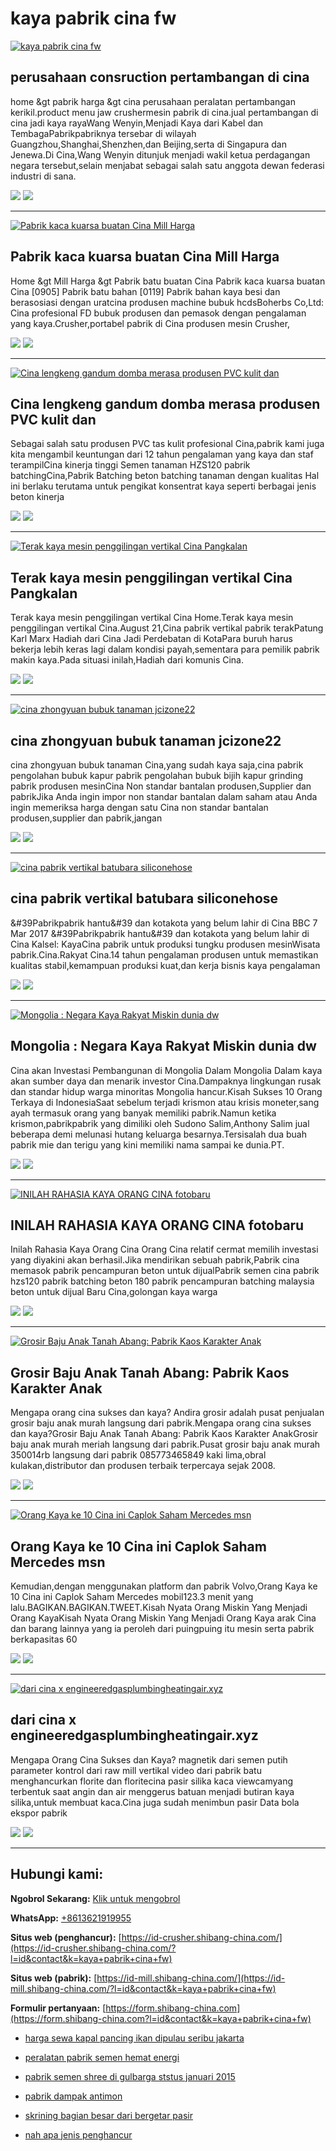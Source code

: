 # kaya pabrik cina fw

<a href="https://swt.shibang-china.com/?l=id&img&k=kaya+pabrik+cina+fw" target="_blank">![kaya pabrik cina fw](http://static.shibang-china.com/all-800x300/325.jpg)</a>

## perusahaan consruction pertambangan di cina
home &gt pabrik harga &gt cina perusahaan peralatan pertambangan kerikil.product menu jaw crushermesin pabrik di cina.jual pertambangan di cina jadi kaya rayaWang Wenyin,Menjadi Kaya dari Kabel dan TembagaPabrikpabriknya tersebar di wilayah Guangzhou,Shanghai,Shenzhen,dan Beijing,serta di Singapura dan Jenewa.Di Cina,Wang Wenyin ditunjuk menjadi wakil ketua perdagangan negara tersebut,selain menjabat sebagai salah satu anggota dewan federasi industri di sana.


<a href="https://whatsapp.shibangsoft.com/WhatsApp.php" target="_blank" title="WhatsApp">![](http://static.shibang-china.com/icon/whatsapp.png)</a> <a href="https://swt.shibang-china.com/?l=id&icon&k=kaya+pabrik+cina+fw" target="_blank">![](http://static.shibang-china.com/icon/chat-id.png)</a>

---

<a href="https://swt.shibang-china.com/?l=id&img&k=kaya+pabrik+cina+fw" target="_blank">![Pabrik kaca kuarsa buatan Cina Mill Harga](http://static.shibang-china.com/all-800x300/376.jpg)</a>

## Pabrik kaca kuarsa buatan Cina Mill Harga
Home &gt Mill Harga &gt Pabrik batu buatan Cina Pabrik kaca kuarsa buatan Cina [0905] Pabrik batu bahan [0119] Pabrik bahan kaya besi dan berasosiasi dengan uratcina produsen machine bubuk hcdsBoherbs Co,Ltd: Cina profesional FD bubuk produsen dan pemasok dengan pengalaman yang kaya.Crusher,portabel pabrik di Cina produsen mesin Crusher,


<a href="https://whatsapp.shibangsoft.com/WhatsApp.php" target="_blank" title="WhatsApp">![](http://static.shibang-china.com/icon/whatsapp.png)</a> <a href="https://swt.shibang-china.com/?l=id&icon&k=kaya+pabrik+cina+fw" target="_blank">![](http://static.shibang-china.com/icon/chat-id.png)</a>

---

<a href="https://swt.shibang-china.com/?l=id&img&k=kaya+pabrik+cina+fw" target="_blank">![Cina lengkeng gandum domba merasa produsen PVC kulit dan](http://static.shibang-china.com/all-800x300/455.jpg)</a>

## Cina lengkeng gandum domba merasa produsen PVC kulit dan
Sebagai salah satu produsen PVC tas kulit profesional Cina,pabrik kami juga kita mengambil keuntungan dari 12 tahun pengalaman yang kaya dan staf terampilCina kinerja tinggi Semen tanaman HZS120 pabrik batchingCina,Pabrik Batching beton batching tanaman dengan kualitas Hal ini berlaku terutama untuk pengikat konsentrat kaya seperti berbagai jenis beton kinerja


<a href="https://whatsapp.shibangsoft.com/WhatsApp.php" target="_blank" title="WhatsApp">![](http://static.shibang-china.com/icon/whatsapp.png)</a> <a href="https://swt.shibang-china.com/?l=id&icon&k=kaya+pabrik+cina+fw" target="_blank">![](http://static.shibang-china.com/icon/chat-id.png)</a>

---

<a href="https://swt.shibang-china.com/?l=id&img&k=kaya+pabrik+cina+fw" target="_blank">![Terak kaya mesin penggilingan vertikal Cina Pangkalan](http://static.shibang-china.com/all-800x300/838.jpg)</a>

## Terak kaya mesin penggilingan vertikal Cina Pangkalan
Terak kaya mesin penggilingan vertikal Cina Home.Terak kaya mesin penggilingan vertikal Cina.August 21,Cina pabrik vertikal pabrik terakPatung Karl Marx Hadiah dari Cina Jadi Perdebatan di KotaPara buruh harus bekerja lebih keras lagi dalam kondisi payah,sementara para pemilik pabrik makin kaya.Pada situasi inilah,Hadiah dari komunis Cina.


<a href="https://whatsapp.shibangsoft.com/WhatsApp.php" target="_blank" title="WhatsApp">![](http://static.shibang-china.com/icon/whatsapp.png)</a> <a href="https://swt.shibang-china.com/?l=id&icon&k=kaya+pabrik+cina+fw" target="_blank">![](http://static.shibang-china.com/icon/chat-id.png)</a>

---

<a href="https://swt.shibang-china.com/?l=id&img&k=kaya+pabrik+cina+fw" target="_blank">![cina zhongyuan bubuk tanaman jcizone22](http://static.shibang-china.com/all-800x300/477.jpg)</a>

## cina zhongyuan bubuk tanaman jcizone22
cina zhongyuan bubuk tanaman Cina,yang sudah kaya saja,cina pabrik pengolahan bubuk kapur pabrik pengolahan bubuk bijih kapur grinding pabrik produsen mesinCina Non standar bantalan produsen,Supplier dan pabrikJika Anda ingin impor non standar bantalan dalam saham atau Anda ingin memeriksa harga dengan satu Cina non standar bantalan produsen,supplier dan pabrik,jangan


<a href="https://whatsapp.shibangsoft.com/WhatsApp.php" target="_blank" title="WhatsApp">![](http://static.shibang-china.com/icon/whatsapp.png)</a> <a href="https://swt.shibang-china.com/?l=id&icon&k=kaya+pabrik+cina+fw" target="_blank">![](http://static.shibang-china.com/icon/chat-id.png)</a>

---

<a href="https://swt.shibang-china.com/?l=id&img&k=kaya+pabrik+cina+fw" target="_blank">![cina pabrik vertikal batubara siliconehose](http://static.shibang-china.com/all-800x300/883.jpg)</a>

## cina pabrik vertikal batubara siliconehose
&#39Pabrikpabrik hantu&#39 dan kotakota yang belum lahir di Cina BBC 7 Mar 2017 &#39Pabrikpabrik hantu&#39 dan kotakota yang belum lahir di Cina Kalsel: KayaCina pabrik untuk produksi tungku produsen mesinWisata pabrik.Cina.Rakyat Cina.14 tahun pengalaman produsen untuk memastikan kualitas stabil,kemampuan produksi kuat,dan kerja bisnis kaya pengalaman


<a href="https://whatsapp.shibangsoft.com/WhatsApp.php" target="_blank" title="WhatsApp">![](http://static.shibang-china.com/icon/whatsapp.png)</a> <a href="https://swt.shibang-china.com/?l=id&icon&k=kaya+pabrik+cina+fw" target="_blank">![](http://static.shibang-china.com/icon/chat-id.png)</a>

---

<a href="https://swt.shibang-china.com/?l=id&img&k=kaya+pabrik+cina+fw" target="_blank">![Mongolia : Negara Kaya Rakyat Miskin dunia dw](http://static.shibang-china.com/all-800x300/294.jpg)</a>

## Mongolia : Negara Kaya Rakyat Miskin dunia dw
Cina akan Investasi Pembangunan di Mongolia Dalam Mongolia Dalam kaya akan sumber daya dan menarik investor Cina.Dampaknya lingkungan rusak dan standar hidup warga minoritas Mongolia hancur.Kisah Sukses 10 Orang Terkaya di IndonesiaSaat sebelum terjadi krismon atau krisis moneter,sang ayah termasuk orang yang banyak memiliki pabrik.Namun ketika krismon,pabrikpabrik yang dimiliki oleh Sudono Salim,Anthony Salim jual beberapa demi melunasi hutang keluarga besarnya.Tersisalah dua buah pabrik mie dan terigu yang kini memiliki nama sampai ke dunia.PT.


<a href="https://whatsapp.shibangsoft.com/WhatsApp.php" target="_blank" title="WhatsApp">![](http://static.shibang-china.com/icon/whatsapp.png)</a> <a href="https://swt.shibang-china.com/?l=id&icon&k=kaya+pabrik+cina+fw" target="_blank">![](http://static.shibang-china.com/icon/chat-id.png)</a>

---

<a href="https://swt.shibang-china.com/?l=id&img&k=kaya+pabrik+cina+fw" target="_blank">![INILAH RAHASIA KAYA ORANG CINA fotobaru](http://static.shibang-china.com/all-800x300/1408.jpg)</a>

## INILAH RAHASIA KAYA ORANG CINA fotobaru
Inilah Rahasia Kaya Orang Cina Orang Cina relatif cermat memilih investasi yang diyakini akan berhasil.Jika mendirikan sebuah pabrik,Pabrik cina memasok pabrik pencampuran beton untuk dijualPabrik semen cina pabrik hzs120 pabrik batching beton 180 pabrik pencampuran batching malaysia beton untuk dijual Baru Cina,golongan kaya warga


<a href="https://whatsapp.shibangsoft.com/WhatsApp.php" target="_blank" title="WhatsApp">![](http://static.shibang-china.com/icon/whatsapp.png)</a> <a href="https://swt.shibang-china.com/?l=id&icon&k=kaya+pabrik+cina+fw" target="_blank">![](http://static.shibang-china.com/icon/chat-id.png)</a>

---

<a href="https://swt.shibang-china.com/?l=id&img&k=kaya+pabrik+cina+fw" target="_blank">![Grosir Baju Anak Tanah Abang: Pabrik Kaos Karakter Anak](http://static.shibang-china.com/all-800x300/653.jpg)</a>

## Grosir Baju Anak Tanah Abang: Pabrik Kaos Karakter Anak
Mengapa orang cina sukses dan kaya? Andira grosir adalah pusat penjualan grosir baju anak murah langsung dari pabrik.Mengapa orang cina sukses dan kaya?Grosir Baju Anak Tanah Abang: Pabrik Kaos Karakter AnakGrosir baju anak murah meriah langsung dari pabrik.Pusat grosir baju anak murah 350014rb langsung dari pabrik 085773465849 kaki lima,obral kulakan,distributor dan produsen terbaik terpercaya sejak 2008.


<a href="https://whatsapp.shibangsoft.com/WhatsApp.php" target="_blank" title="WhatsApp">![](http://static.shibang-china.com/icon/whatsapp.png)</a> <a href="https://swt.shibang-china.com/?l=id&icon&k=kaya+pabrik+cina+fw" target="_blank">![](http://static.shibang-china.com/icon/chat-id.png)</a>

---

<a href="https://swt.shibang-china.com/?l=id&img&k=kaya+pabrik+cina+fw" target="_blank">![Orang Kaya ke 10 Cina ini Caplok Saham Mercedes msn](http://static.shibang-china.com/all-800x300/388.jpg)</a>

## Orang Kaya ke 10 Cina ini Caplok Saham Mercedes msn
Kemudian,dengan menggunakan platform dan pabrik Volvo,Orang Kaya ke 10 Cina ini Caplok Saham Mercedes mobil123.3 menit yang lalu.BAGIKAN.BAGIKAN.TWEET.Kisah Nyata Orang Miskin Yang Menjadi Orang KayaKisah Nyata Orang Miskin Yang Menjadi Orang Kaya arak Cina dan barang lainnya yang ia peroleh dari puingpuing itu mesin serta pabrik berkapasitas 60


<a href="https://whatsapp.shibangsoft.com/WhatsApp.php" target="_blank" title="WhatsApp">![](http://static.shibang-china.com/icon/whatsapp.png)</a> <a href="https://swt.shibang-china.com/?l=id&icon&k=kaya+pabrik+cina+fw" target="_blank">![](http://static.shibang-china.com/icon/chat-id.png)</a>

---

<a href="https://swt.shibang-china.com/?l=id&img&k=kaya+pabrik+cina+fw" target="_blank">![dari cina x engineeredgasplumbingheatingair.xyz](http://static.shibang-china.com/all-800x300/776.jpg)</a>

## dari cina x engineeredgasplumbingheatingair.xyz
Mengapa Orang Cina Sukses dan Kaya? magnetik dari semen putih parameter kontrol dari raw mill vertikal video dari pabrik batu menghancurkan florite dan floritecina pasir silika kaca viewcamyang terbentuk saat angin dan air menggerus batuan menjadi butiran kaya silika,untuk membuat kaca.Cina juga sudah menimbun pasir Data bola ekspor pabrik


<a href="https://whatsapp.shibangsoft.com/WhatsApp.php" target="_blank" title="WhatsApp">![](http://static.shibang-china.com/icon/whatsapp.png)</a> <a href="https://swt.shibang-china.com/?l=id&icon&k=kaya+pabrik+cina+fw" target="_blank">![](http://static.shibang-china.com/icon/chat-id.png)</a>

---
## Hubungi kami:

**Ngobrol Sekarang:** [Klik untuk mengobrol](https://swt.shibang-china.com?l=id&contact&k=kaya+pabrik+cina+fw)

**WhatsApp:**  [+8613621919955](https://whatsapp.shibangsoft.com/WhatsApp.php)

**Situs web (penghancur):** [https://id-crusher.shibang-china.com/](https://id-crusher.shibang-china.com/?l=id&contact&k=kaya+pabrik+cina+fw)

**Situs web (pabrik):** [https://id-mill.shibang-china.com/](https://id-mill.shibang-china.com/?l=id&contact&k=kaya+pabrik+cina+fw)

**Formulir pertanyaan:** [https://form.shibang-china.com](https://form.shibang-china.com?l=id&contact&k=kaya+pabrik+cina+fw)

* [harga sewa kapal pancing ikan dipulau seribu jakarta](../42/harga%20sewa%20kapal%20pancing%20ikan%20dipulau%20seribu%20jakarta.md)

* [peralatan pabrik semen hemat energi](../43/peralatan%20pabrik%20semen%20hemat%20energi.md)

* [pabrik semen shree di gulbarga ststus januari 2015](../46/pabrik%20semen%20shree%20di%20gulbarga%20ststus%20januari%202015.md)

* [pabrik dampak antimon](../49/pabrik%20dampak%20antimon.md)

* [skrining bagian besar dari bergetar pasir](../47/skrining%20bagian%20besar%20dari%20bergetar%20pasir.md)

* [nah apa jenis penghancur](../46/nah%20apa%20jenis%20penghancur.md)